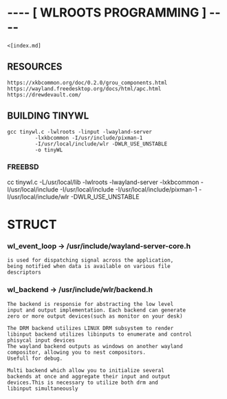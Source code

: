 # ---- [ WLROOTS PROGRAMMING ] ----

	<[index.md]
	
## RESOURCES
	https://xkbcommon.org/doc/0.2.0/grou_components.html
	https://wayland.freedesktop.org/docs/html/apc.html
	https://drewdevault.com/

## BUILDING TINYWL
	gcc tinywl.c -lwlroots -linput -lwayland-server 
		     -lxkbcommon -I/usr/include/pixman-1 
		     -I/usr/local/include/wlr -DWLR_USE_UNSTABLE
		     -o tinyWL
### FREEBSD 
 cc tinywl.c -L/usr/local/lib -lwlroots -lwayland-server 
 	-lxkbcommon -I/usr/local/include  -I/usr/local/include
	-I/usr/local/include/pixman-1 -I/usr/local/include/wlr 
	-DWLR_USE_UNSTABLE

# STRUCT
### wl_event_loop → /usr/include/wayland-server-core.h
    is used for dispatching signal across the application,
    being notified when data is available on various file 
    descriptors

### wl_backend  → /usr/include/wlr/backend.h
    The backend is responsie for abstracting the low level 
    input and output implementation. Each backend can generate
    zero or more output devices(such as monitor on your desk)

    The DRM backend utilizes LINUX DRM subsystem to render
    libinput backend utilizes libinputs to enumerate and control
    phisycal input devices
    The wayland backend outputs as windows on another wayland 
    compositor, allowing you to nest compositors.
    Usefull for debug.

    Multi backend which allow you to initialize several 
    backends at once and aggregate their input and output
    devices.This is necessary to utilize both drm and
    libinput simultaneously



